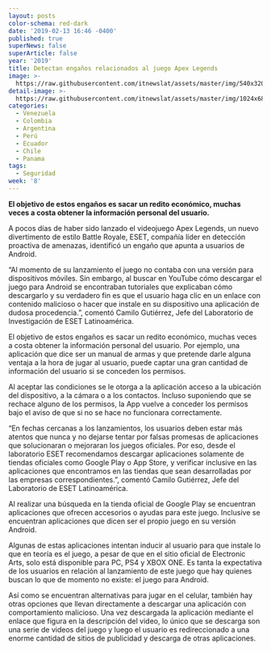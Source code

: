 ```yaml
---
layout: posts
color-schema: red-dark
date: '2019-02-13 16:46 -0400'
published: true
superNews: false
superArticle: false
year: '2019'
title: Detectan engaños relacionados al juego Apex Legends
image: >-
  https://raw.githubusercontent.com/itnewslat/assets/master/img/540x320/Apex-Legends-p.jpg
detail-image: >-
  https://raw.githubusercontent.com/itnewslat/assets/master/img/1024x680/Apex-Legends-g.jpg
categories:
  - Venezuela
  - Colombia
  - Argentina
  - Perú
  - Ecuador
  - Chile
  - Panama
tags:
  - Seguridad
week: '8'
---
```

**El objetivo de estos engaños es sacar un redito económico, muchas veces a costa obtener la información personal del usuario.**

A pocos días de haber sido lanzado el videojuego Apex Legends, un nuevo divertimento de estilo Battle Royale, ESET, compañía líder en detección proactiva de amenazas, identificó un engaño que apunta a usuarios de Android.

“Al momento de su lanzamiento el juego no contaba con una versión para dispositivos móviles. Sin embargo, al buscar en YouTube cómo descargar el juego para Android se encontraban tutoriales que explicaban cómo descargarlo y su verdadero fin es que el usuario haga clic en un enlace con contenido malicioso o hacer que instale en su dispositivo una aplicación de dudosa procedencia.”, comentó Camilo Gutiérrez, Jefe del Laboratorio de Investigación de ESET Latinoamérica.

El objetivo de estos engaños es sacar un redito económico, muchas veces a costa obtener la información personal del usuario. Por ejemplo, una aplicación que dice ser un manual de armas y que pretende darle alguna ventaja a la hora de jugar al usuario, puede captar una gran cantidad de información del usuario si se conceden los permisos.

Al aceptar las condiciones se le otorga a la aplicación acceso a la ubicación del dispositivo, a la cámara o a los contactos. Incluso suponiendo que se rechace alguno de los permisos, la App vuelve a conceder los permisos bajo el aviso de que si no se hace no funcionara correctamente.

“En fechas cercanas a los lanzamientos, los usuarios deben estar más atentos que nunca y no dejarse tentar por falsas promesas de aplicaciones que solucionaran o mejoraran los juegos oficiales. Por eso, desde el laboratorio ESET recomendamos descargar aplicaciones solamente de tiendas oficiales como Google Play o App Store, y verificar inclusive en las aplicaciones que encontramos en las tiendas que sean desarrolladas por las empresas correspondientes.”, comentó Camilo Gutiérrez, Jefe del Laboratorio de ESET Latinoamérica.

Al realizar una búsqueda en la tienda oficial de Google Play se encuentran aplicaciones que ofrecen accesorios o ayudas para este juego. Inclusive se encuentran aplicaciones que dicen ser el propio juego en su versión Android.

Algunas de estas aplicaciones intentan inducir al usuario para que instale lo que en teoría es el juego, a pesar de que en el sitio oficial de Electronic Arts, solo está disponible para PC, PS4 y XBOX ONE. Es tanta la expectativa de los usuarios en relación al lanzamiento de este juego que hay quienes buscan lo que de momento no existe: el juego para Android.

Así como se encuentran alternativas para jugar en el celular, también hay otras opciones que llevan directamente a descargar una aplicación con comportamiento malicioso. Una vez descargada la aplicación mediante el enlace que figura en la descripción del video, lo único que se descarga son una serie de videos del juego y luego el usuario es redireccionado a una enorme cantidad de sitios de publicidad y descarga de otras aplicaciones. 